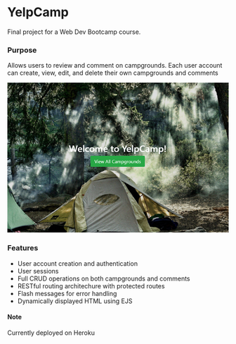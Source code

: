 # YelpCamp
Final project for a Web Dev Bootcamp course.

### Purpose
Allows users to review and comment on campgrounds. Each user account can create, view, edit, and delete their own campgrounds and comments

![yelp camp preview image](app_pic.png)

### Features
* User account creation and authentication
* User sessions
* Full CRUD operations on both campgrounds and comments 
* RESTful routing architechure with protected routes
* Flash messages for error handling
* Dynamically displayed HTML using EJS

#### Note
Currently deployed on Heroku

